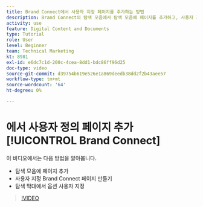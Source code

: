 ```yaml
---
title: Brand Connect에서 사용자 지정 페이지를 추가하는 방법
description: Brand Connect의 탐색 모음에서 탐색 모음에 페이지를 추가하고, 사용자 지정 페이지를 만들고, 옵션을 사용자 지정하는 방법을 알아봅니다. [!UICONTROL WORKFRONT DAM].
activity: use
feature: Digital Content and Documents
type: Tutorial
role: User
level: Beginner
team: Technical Marketing
kt: 8981
exl-id: e6dc7c1d-200c-4cea-8dd1-bdc86ff96d25
doc-type: video
source-git-commit: d39754b619e526e1a869deedb38dd2f2b43aee57
workflow-type: tm+mt
source-wordcount: '64'
ht-degree: 0%

---
```


# 에서 사용자 정의 페이지 추가 [!UICONTROL Brand Connect]

이 비디오에서는 다음 방법을 알아봅니다.

* 탐색 모음에 페이지 추가
* 사용자 지정 Brand Connect 페이지 만들기
* 탐색 막대에서 옵션 사용자 지정

>[!VIDEO](https://video.tv.adobe.com/v/335243/?quality=12)
